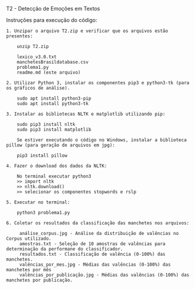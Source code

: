 T2 - Detecção de Emoções em Textos

Instruções para execução do código:

    1. Unzipar o arquivo T2.zip e verificar que os arquivos estão presentes:
    
        unzip T2.zip

        lexico_v3.0.txt
        manchetesBrasildatabase.csv
        problema1.py
        readme.md (este arquivo)

    2. Utilizar Python 3, instalar os componentes pip3 e python3-tk (para os gráficos de análise).

        sudo apt install python3-pip
        sudo apt install python3-tk

    3. Instalar as bibliotecas NLTK e matplotlib utilizando pip: 

        sudo pip3 install nltk
        sudo pip3 install matplotlib
        
        Se estiver executando o código no Windows, instalar a biblioteca pillow (para geração de arquivos em jpg):
    
        pip3 install pillow

    4. Fazer o download dos dados da NLTK:

        No terminal executar python3
        >> import nltk
        >> nltk.download()
        >> selecionar os componentes stopwords e rslp

    5. Executar no terminal:

        python3 problema1.py

    6. Coletar os resultados da classificação das manchetes nos arquivos:
    
         análise_corpus.jpg - Análise da distribuição de valências no Corpus utilizado.
         amostras.txt - Seleção de 10 amostras de valências para determinação da performane do classificador. 
         resultados.txt - Classificação de valência (0-100%) das manchetes.
         valências_por_mes.jpg - Médias das valências (0-100%) das manchetes por mês
         valências_por_publicação.jpg - Médias das valências (0-100%) das manchetes por publicação.

